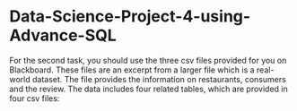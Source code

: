 # Data-Science-Project-4-using-Advance-SQL
For the second task, you should use the three csv files provided for you on Blackboard. These  files are an excerpt from a larger file which is a real-world dataset. The file provides the  information on restaurants, consumers and the review. The data includes four related tables, which are provided in four csv files:
